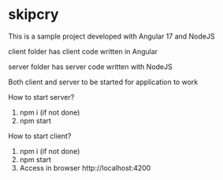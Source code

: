 # skipcry

This is a sample project developed with Angular 17 and NodeJS

client folder has client code written in Angular

server folder has server code written with NodeJS

Both client and server to be started for application to work

How to start server?
1. npm i (if not done)
2. npm start 


How to start client?
1. npm i (if not done)
2. npm start
3. Access in browser http://localhost:4200

